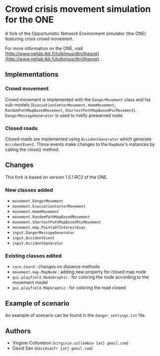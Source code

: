 # Crowd crisis movement simulation for the ONE


A fork of the Opportunistic Network Environment simulator (the ONE) featuring crisis crowd movement.

For more information on the ONE, visit [http://www.netlab.tkk.fi/tutkimus/dtn/theone](http://www.netlab.tkk.fi/tutkimus/dtn/theone).


## Implementations
### Crowd movement
Crowd movement is implemented with the `DangerMovement` class and his sub-models (`EvacuationCenterMovement`, `HomeMovement`, `RandomPathMapBasedMovement`, `ShortestPathMapBasedPoiMovement`).
`DangerMessageGenerator` is used to notify prewarned node.

### Closed roads
Closed roads are implemented using `AccidentGenerator` which generate `AccidentEvent`. Those events make changes to the `MapNode`'s instances by calling the close() method.


## Changes
This fork is based on version 1.5.1 RC2 of the ONE.

### New classes added

* `movement.DangerMovement`
* `movement.EvacuationCenterMovement`
* `movement.HomeMovement`
* `movement.RandomPathMapBasedMovement`
* `movement.ShortestPathMapBasedPoiMovement`
* `movement.map.PointsOfInterestEvac`
* `input.DangerMessageGenerator`
* `input.AccidentEvent`
* `input.AccidentGenerator`

### Existing classes edited
* `core.Coord` : changes on distance methods
* `movement.map.MapNode` : adding new property for closed map node
* `gui.playfield.NodeGraphic` : for coloring the node according to the movement model
* `gui.playfield.MapGraphic` : for coloring the road closed

## Example of scenario
An example of scenario can be found in the `danger_settings.txt` file.


## Authors
* Virginie Collombon (`virginie.collombon {at} gmail.com`)
* David San (`davidsanfr {at} gmail.com`)